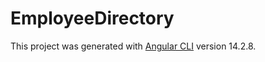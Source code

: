 # EmployeeDirectory

This project was generated with [Angular CLI](https://github.com/angular/angular-cli) version 14.2.8.


